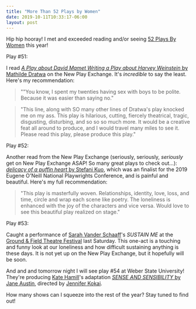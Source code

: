 ```yaml
---
title: "More Than 52 Plays by Women"
date: 2019-10-11T10:33:17-06:00
layout: post
---
```


Hip hip hooray! I met and exceeded reading and/or seeing [52 Plays By Women](https://twitter.com/52playsbywomen) this year!

Play #51:

I read [*A Play about David Mamet Writing a Play about Harvey Weinstein* by Mathilde Dratwa](https://newplayexchange.org/plays/457239/play-about-david-mamet-writing-play-about-harvey-weinstein) on the New Play Exchange. It's *incredible* to say the least. Here's my recommendation:

>""You know, I spent my twenties having sex with boys to be polite. Because it was easier than saying no."

>"This line, along with SO many other lines of Dratwa's play knocked me on my ass. This play is hilarious, cutting, fiercely theatrical, tragic, disgusting, disturbing, and so so so much more. It would be a creative feat all around to produce, and I would travel many miles to see it. Please read this play, please produce this play."

Play #52:

Another read from the New Play Exchange (seriously, seriously, *seriously* get on New Play Exchange ASAP! So many great plays to check out...): [*delicacy of a puffin heart* by Stefani Kuo](https://newplayexchange.org/plays/258123/delicacy-puffin-heart), which was an finalist for the 2019 Eugene O'Neill National Playwrights Conference, and is painful and beautiful. Here's my full recommendation:

>"This play is masterfully woven. Relationships, identity, love, loss, and time, circle and wrap each scene like poetry. The loneliness is enhanced with the joy of the characters and vice versa. Would love to see this beautiful play realized on stage."

Play #53:

Caught a performance of [Sarah Vander Schaaff](https://www.writeonsarah.com/)'s *SUSTAIN ME* at the [Ground & Field Theatre Festival](https://www.groundandfield.com/) last Saturday. This one-act is a touching and funny look at our loneliness and how difficult sustaining anything is these days. It is not yet up on the New Play Exchange, but it hopefully will be soon.

And and and tomorrow night I will see play #54 at Weber State University! They're producing [Kate Hamill](http://www.kate-hamill.com/plays-2-1)'s adaptation [*SENSE AND SENSIBILITY* by Jane Austin](https://tkt.xosn.com//tickets/BuyTickets.dbml?DB_LANG=C&DB_OEM_ID=8600&_MODE_=CATEGORY&SALE_TKT_PERFORMER_ID=867&SALE_TKT_SALE_CATEGORIES_ID=205642&stage=list), directed by [Jennifer Kokai](https://newplayexchange.org/users/2116/jennifer-kokai).

How many shows can I squeeze into the rest of the year? Stay tuned to find out!
